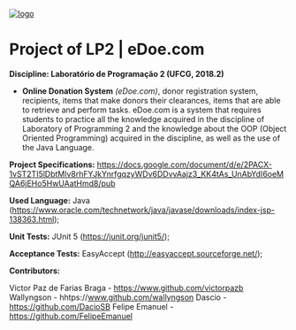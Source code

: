 <a href="https://imgbb.com/"><img src="https://i.ibb.co/ng9mCvP/logo.png" alt="logo" border="0" /></a>

# Project of LP2 | eDoe.com
**Discipline: Laboratório de Programação 2 (UFCG, 2018.2)**
  
  * **Online Donation System** _(eDoe.com)_, donor registration system, recipients, items that make donors their clearances, items that are able to retrieve and perform tasks. eDoe.com is a system that requires students to practice all the knowledge acquired in the discipline of Laboratory of Programming 2 and the knowledge about the OOP (Object Oriented Programming) acquired in the discipline, as well as the use of the Java Language.

**Project Specifications:** https://docs.google.com/document/d/e/2PACX-1vST2TI5lDbtMlv8rhFYJkYnrfgqzyWDv6DDvvAajz3_KK4tAs_UnAbYdI6oeMQA6jEHo5HwUAatHmd8/pub
  
**Used Language:** Java (https://www.oracle.com/technetwork/java/javase/downloads/index-jsp-138363.html);

**Unit Tests:** JUnit 5 (https://junit.org/junit5/);

**Acceptance Tests:** EasyAccept (http://easyaccept.sourceforge.net/);

**Contributors:** 

Victor Paz de Farias Braga - https://www.github.com/victorpazb
Wallyngson - hhtps://www.github.com/wallyngson
Dascio - https://github.com/DacioSB
Felipe Emanuel - https://github.com/FelipeEmanuel
